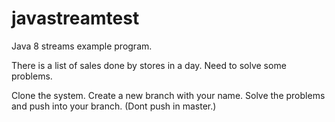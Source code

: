 # javastreamtest
Java 8 streams example program.

There is a list of sales done by stores in a day. Need to solve some problems.

Clone the system. Create a new branch with your name. Solve the problems and push into your branch. (Dont push in master.)
